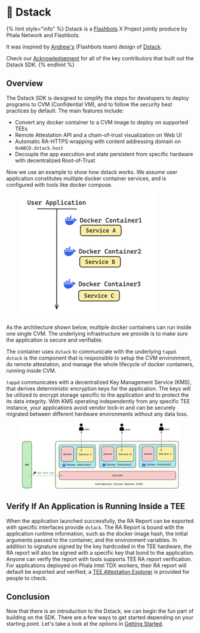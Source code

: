 # 🥷 Dstack

{% hint style="info" %}
Dstack is a [Flashbots](https://www.flashbots.net/) X Project jointly produce by Phala Network and Flashbots.

It was inspired by [Andrew's](https://github.com/amiller) (Flashbots team) design of [Dstack](https://collective.flashbots.net/t/dstack-speedrunning-a-p2p-confidential-vm).

Check our [Acknowledgement](../../dstack/acknowledgement.md) for all of the key contributors that built out the Dstack SDK.
{% endhint %}

## Overview

The Dstack SDK is designed to simplify the steps for developers to deploy programs to CVM (Confidential VM), and to follow the security best practices by default. The main features include:

* Convert any docker container to a CVM image to deploy on supported TEEs
* Remote Attestation API and a chain-of-trust visualization on Web UI
* Automatic RA-HTTPS wrapping with content addressing domain on `0xABCD.dstack.host`
* Decouple the app execution and state persistent from specific hardware with decentralized Root-of-Trust

Now we use an example to show how dstack works. We assume user application constitutes multiple docker container services, and is configured with tools like docker compose.

<figure><img src="../../.gitbook/assets/dstack-cvm (1).png" alt="" width="362"><figcaption></figcaption></figure>

As the architecture shown below, multiple docker containers can run inside one single CVM. The underlying infrastructure we provide is to make sure the application is secure and verifiable.

The container uses `dstack` to communicate with the underlying `tappd`. `dstack` is the component that is responsible to setup the CVM environment, do remote attestation, and manage the whole lifecycle of docker containers, running inside CVM.

`tappd` communicates with a decentralized Key Management Service (KMS), that derives deterministic encryption keys for the application. The keys will be utilized to encrypt storage specific to the application and to protect the its data integrity. With KMS operating independently from any specific TEE instance, your applications avoid vendor lock-in and can be securely migrated between different hardware environments without any data loss.

<figure><img src="../../.gitbook/assets/dstack-cvm-arch.png" alt=""><figcaption></figcaption></figure>

## Verify If An Application is Running Inside a TEE

When the application launched successfully, the RA Report can be exported with specific interfaces provide `dstack`. The RA Report is bound with the application runtime information, such as the docker image hash, the initial arguments passed to the container, and the environment variables. In addition to signature signed by the key hardcoded in the TEE hardware, the RA report will also be signed with a specific key that bond to the application. Anyone can verify the report with tools supports TEE RA report verification. For applications deployed on Phala Intel TDX workers, their RA report will default be exported and verified, a [TEE Attestation Explorer](https://ra-quote-explorer.vercel.app/) is provided for people to check.

## Conclusion

Now that there is an introduction to the Dstack, we can begin the fun part of building on the SDK. There are a few ways to get started depending on your starting point. Let's take a look at the options in [Getting Started](../../dstack/getting-started/).
